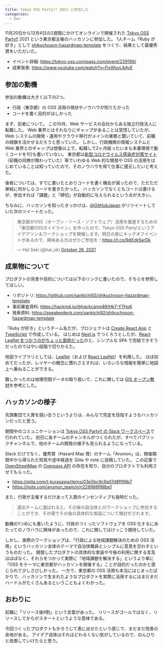 ```yaml
---
title: Tokyo OSS Party!! 2021 に参加した
categories:
  - Dev
---
```


11月20日から12月4日の2週間にかけてオンラインで開催された [Tokyo OSS Party!!](https://tokyo-oss-party.com/) 2021 という東京都主催のハッカソンに参加した。
1人チーム「Ruby が好き」として [shikuchoson-hazardmap-template](https://github.com/sankichi92/shikuchoson-hazardmap-template) をつくり、結果として最優秀賞をいただいた。

- イベント詳細: https://tokyo-oss.connpass.com/event/229199/
- 成果発表: https://www.youtube.com/watch?v=FivWsvLAAyE

## 参加の動機

参加の動機は大きく以下の2つ。

- 行政（東京都）の OSS 活用の現状やノウハウが知りたかった
- コードを書く目的がほしかった

まず、前者について。
この10月、Web サービスの会社からある独立行政法人に転職した。
Web 業界とはそれなりにギャップがあることは覚悟していたが、Web システムの開発・運用やクラウド移行がメインの業務と聞いていて、前職の経験を活かせるだろうと思っていた。
しかし、行政機関の情報システムと Web 業界とのギャップは想像以上で、転職して2ヶ月経ったいまも本番環境で動くコードを1行も書いていない。
東京都は[新型コロナウイルス感染症対策サイト](https://github.com/tokyo-metropolitan-gov/covid19)（前職の同僚が関わっていた）等でいわゆる Web 的な開発や OSS の活用をはじめていることは知っていたので、そのノウハウを得て仕事に還元したいと考えた。

後者については、すでに書いたとおりコードを書く機会が減ったので、ただただ単純に何かしらコードを書きたかった。
ハッカソンでなくともコードは書けるが、参加すれば「課題」と「締切」が自動的に与えられるという点が大きい。

ちなみに、ハッカソンを知ったきっかけは、[@GitHubJapan](https://twitter.com/GitHubJapan) がリツイートしていた次のツイートだった。

<blockquote class="twitter-tweet"><p lang="ja" dir="ltr">東京都がOSS（オープン・ソース・ソフトウェア）活用を推進するための「東京都OSSガイドライン」を作ったので、Tokyo OSS Party!というアイデアソン＆ワークショップを開催します。明日の夜にキックオフイベントがあるので、興味ある方はぜひご参加を！<a href="https://t.co/9dXzk5arDk">https://t.co/9dXzk5arDk</a></p>&mdash; Hal Seki (@hal_sk) <a href="https://twitter.com/hal_sk/status/1452804698130374656?ref_src=twsrc%5Etfw">October 26, 2021</a></blockquote>
<script async src="https://platform.twitter.com/widgets.js" charset="utf-8"></script>

## 成果物について

プロダクトの背景や目的については以下のリンクに書いたので、そちらを参照してほしい。

- リポジトリ: https://github.com/sankichi92/shikuchoson-hazardmap-template
- 事前審査資料: https://hackmd.io/@hackcamp89/Hk7-Y7HuK
- 発表資料: https://speakerdeck.com/sankichi92/shikuchoson-hazardmap-template

「Ruby が好き」というチーム名だが、プロジェクトは [Create React App](https://create-react-app.dev/) と [TypeScript](https://www.typescriptlang.org/) で作成している。
はじめは [Next.js](https://nextjs.org/) でつくろうとしたが、[React Leaflet をつかうのがちょっと面倒だった](https://stackoverflow.com/questions/57704196/leaflet-with-next-js)のと、シンプルな SPA で完結できそうだったのではやい段階で切りかえた。

地図ライブラリとしては、[Leaflet](https://leafletjs.com/)（および [React Leaflet](https://react-leaflet.js.org/)）を利用した。
ほぼ初めてだったが、レイヤーの概念に慣れさえすれば、いろいろな情報を簡単に地図上へ重ねることができる。

難しかったのは地理空間データの取り扱いで、これに関しては [GIS オープン教材](https://gis-oer.github.io/gitbook/book/)を参考にした。

## ハッカソンの様子

先頭集団で入賞を競い合うというよりは、みんなで完走を目指すようなハッカソンだったと思う。

期間中のコミュニケーションは [Tokyo OSS Party!! の Slack ワークスペース](https://join.slack.com/t/tokyoossparty/shared_invite/zt-xj39veiu-cr_1brEP_VeNWMQCXs~fPw)で行われていた。
初日に各チームのチャンネルがつくられたが、すべてパブリックチャンネルで、他のチームの開発の様子も見られるようになっている。

Slack だけでなく、優秀賞（Hazard Map 賞）のチーム「Arumon」は、開催期間中から得られた知見や途中経過を Qiita や note に投稿していた。
この記事で [OpenStreetMap](https://www.openstreetmap.org/) の [Overpass API](https://osmlab.github.io/learnoverpass/en/docs/) の存在を知り、自分のプロダクトでも利用させてもらった。

- https://qiita.com/t-kurasawa/items/03e5bc9c9a07d8ff99b7
- https://note.com/arumon_team/n/n228986f88be1

また、行政が主催するだけあって入賞のインセンティブも独特だった。

> 選出チームに選ばれると、その後の自治体とのワークショップに参加することができ、その場でその後の具体的な実装について検討がされます。

動機の1つめにも書いたように、行政のつくったソフトウェアを OSS 化するにあたってのノウハウに興味があったので、これに関してはけっこう期待していた。

しかし、実際のワークショップは、「行政による地域課題解決のための OSS 活用」というハッカソン全体のテーマで自治体職員とシンプルに意見を交わすというものだった。
開発したプロダクトの具体的な実装や今後の利用に関する言及はほぼなく、それらをつかって実際に「地域課題を解決する」というより単に「OSS をテーマに東京都がハッカソンを開催する」ことが目的だったのかと感じられて少しさびしかった。
一方で、東京都の OSS 活用も本当にはじまったばかりで、ハッカソンで生まれたようなプロダクトを実際に活用するにはまだまだハードルがたくさんあるということもよくわかった。

## おわりに

前職に「リリース後9割」という言葉があった。
リリースがゴールではなく、リリースしてからがスタートというような意味である。

今回つくったプロダクトもかろうじて表に出せたという感じで、まだまだ改善の余地がある。
アイデア自体はそれほどわるくない気がしているので、のんびりと改善していけたらと思う。
